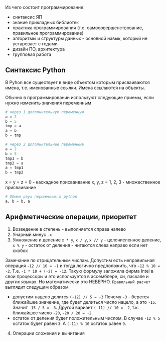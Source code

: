 Из чего состоит программирование:
- синтаксис ЯП
- знание прикладных библиотек
- практика программирования (т.е. самосовершенствование, правильное программирование)
- алгоритмы и структуры данных - основной навык, который не устаревает с годами
- дизайн ПО, архитектура
- групповая работа

## Синтаксис Python
В Pyhon все существует в виде объектом которым присваиваются имена, т.е. именованные ссылки. Имена ссылаются на объекты.

Обычно в программировании используют следующие приемы, если нужно изменить значения переменным
```python
# через 1 дополнительную переменную
a = 2
b = 5
tmp = a
a = b
b = tmp

# через 2 дополнительные переменные
a = 2
b = 5
tmp1 = b
tmp2 = a
a = tmp1
b = tmp2
```

x = y = z = 0 - каскадное присваивание
x, y, z = 1, 2, 3 - множественное присваивание

```python
# Обмен двух переменных в python
a, b = b, a
```

## Арифметические операции, приоритет
1. Возведение в степень - выполняется справа налево
2. Унарный минус `-x`
3. Умножение и деление `x * y`, `x / y`, `x // y` - целочисленное деление, `x % y` - остаток от деления - читаются слева направо если нет скобок

Замечание по отрицательным числам. Допустим есть неправильная операция `-12 // 10 = -1` и тогда логично предположить, что `-12 % 10 = -2`. Т.е. `-1 * 10 + (-2) = -12`. Такую формулу заложила фирма Intel в свои процессоры и это используется в ассемблере, си, паскале и других языках. Но математически это НЕВЕРНО. `Правильный расчет` выглядит следущим образом
- допустим нацело делится `(-12) // 5 = -3` Почему `-3` - берется ближайшее значение, где будет делиться число нацело, а это `-15`. Значит `-15 / 5 = -3`. Другой вариант `(-11) // 10 = -2`, т.к. ближайшее число `-20`, `-20 / 20 = -2`
- остаток от деления будет положительным числом. В случае `-12 % 5` остаток будет равен `3`. А `(-11) % 10` остаток равен `9`.
4. Операции сложения и вычитания

  

